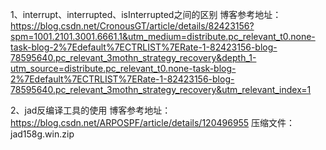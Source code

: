 1、interrupt、interrupted、isInterrupted之间的区别
博客参考地址：https://blog.csdn.net/CronousGT/article/details/82423156?spm=1001.2101.3001.6661.1&utm_medium=distribute.pc_relevant_t0.none-task-blog-2%7Edefault%7ECTRLIST%7ERate-1-82423156-blog-78595640.pc_relevant_3mothn_strategy_recovery&depth_1-utm_source=distribute.pc_relevant_t0.none-task-blog-2%7Edefault%7ECTRLIST%7ERate-1-82423156-blog-78595640.pc_relevant_3mothn_strategy_recovery&utm_relevant_index=1

2、jad反编译工具的使用
博客参考地址：https://blog.csdn.net/ARPOSPF/article/details/120496955
压缩文件：jad158g.win.zip